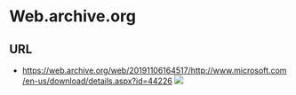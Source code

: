 # Web.archive.org

## URL
* https://web.archive.org/web/20191106164517/http://www.microsoft.com/en-us/download/details.aspx?id=44226
[<img src="https://i.imgur.com/ZSYSc08.png">](https://web.archive.org/web/20191106164517/http://www.microsoft.com/en-us/download/details.aspx?id=44226)
